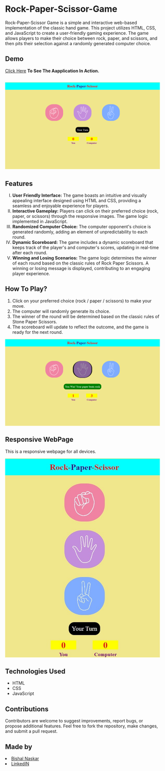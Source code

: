 # Rock-Paper-Scissor-Game
<p>Rock-Paper-Scissor Game is a simple and interactive web-based implementation of the classic hand game. This project utilizes HTML, CSS, and JavaScript to create a user-friendly gaming experience. The game allows players to make their choice between rock, paper, and scissors, and then pits their selection against a randomly generated computer choice.</p>

<h2>Demo</h2>
<a href="https://bishal-rock-paper-scissor-game.netlify.app">Click Here</a> <strong>To See The Aapplication In Action.</strong>

<h2><img src="https://github.com/Bishal-5/Rock-Paper-Scissor-Game/blob/main/Rock-Paper-Scissor/Screenshot/1.png"></h2>

<h2>Features</h2>
<ol type="I">
  <li><strong>User Friendly Interface:</strong> The game boasts an intuitive and visually appealing interface designed using HTML and CSS, providing a seamless and enjoyable experience for players.</li>
  <li><strong>Interactive Gameplay:</strong> Players can click on their preferred choice (rock, paper, or scissors) through the responsive images. The game logic implemented in JavaScript.</li>
  <li><strong>Randomized Computer Choice:</strong> The computer opponent's choice is generated randomly, adding an element of unpredictability to each round.</li>
  <li><strong>Dynamic Scoreboard:</strong> The game includes a dynamic scoreboard that keeps track of the player's and computer's scores, updating in real-time after each round.</li>
  <li><strong>Winning and Losing Scenarios:</strong> The game logic determines the winner of each round based on the classic rules of Rock Paper Scissors. A winning or losing message is displayed, contributing to an engaging player experience.</li>
</ol>

<h2>How To Play?</h2>
<ol>
  <li>Click on your preferred choice (rock / paper / scissors) to make your move.</li>
  <li>The computer will randomly generate its choice.</li>
  <li>The winner of the round will be determined based on the classic rules of Stone Paper Scissors.</li>
  <li>The scoreboard will update to reflect the outcome, and the game is ready for the next round.</li>  
</ol>
<img src="https://github.com/Bishal-5/Rock-Paper-Scissor-Game/blob/main/Rock-Paper-Scissor/Screenshot/2.png">

<h2>Responsive WebPage</h2>
<p>This is a responsive webpage for all devices.</p>
<img src="https://github.com/Bishal-5/Rock-Paper-Scissor-Game/blob/main/Rock-Paper-Scissor/Screenshot/5.jpeg">

<h2>Technologies Used</h2>
<ul>
  <li>HTML</li>
  <li>CSS</li>
  <li>JavaScript</li>
</ul>

<h2>Contributions</h2>
<p>Contributors are welcome to suggest improvements, report bugs, or propose additional features. Feel free to fork the repository, make changes, and submit a pull request.</p>

<h2>Made by</h2>
<li><a href="https://github.com/Bishal-5">Bishal Naskar</a></li>
<li><a href="https://www.linkedin.com/in/bishal-naskar-2a5716250/">LinkedIN</a></li>
